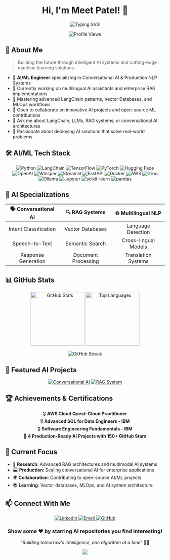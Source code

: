 <h1 align="center">Hi, I'm Meet Patel! 👋</h1>

<p align="center">
  <img src="https://readme-typing-svg.herokuapp.com?font=Fira+Code&duration=3000&pause=1000&color=00D4AA&center=true&vCenter=true&width=500&lines=AI%2FML+Engineer;Conversational+AI+Specialist;LangChain+Expert;RAG+Systems+Developer;Python+%26+Deep+Learning" alt="Typing SVG" />
</p>

<div align="center">
  <img src="https://komarev.com/ghpvc/?username=meeeetxd&style=flat-square&color=00D4AA" alt="Profile Views"/>
</div>

## 🤖 About Me

> Building the future through intelligent AI systems and cutting-edge machine learning solutions

- 🧠 **AI/ML Engineer** specializing in Conversational AI & Production NLP Systems
- 🔭 Currently working on multilingual AI assistants and enterprise RAG implementations
- 🌱 Mastering advanced LangChain patterns, Vector Databases, and MLOps workflows
- 👯 Open to collaborate on innovative AI projects and open-source ML contributions
- 💬 Ask me about LangChain, LLMs, RAG systems, or conversational AI architectures
- 🎯 Passionate about deploying AI solutions that solve real-world problems

## 🛠️ AI/ML Tech Stack

<p align="center">
  <img src="https://img.shields.io/badge/Python-3776AB?style=for-the-badge&logo=python&logoColor=white" alt="Python" />
  <img src="https://img.shields.io/badge/LangChain-1C3C3C?style=for-the-badge&logo=chainlink&logoColor=white" alt="LangChain" />
  <img src="https://img.shields.io/badge/TensorFlow-FF6F00?style=for-the-badge&logo=tensorflow&logoColor=white" alt="TensorFlow" />
  <img src="https://img.shields.io/badge/PyTorch-EE4C2C?style=for-the-badge&logo=pytorch&logoColor=white" alt="PyTorch" />
  <img src="https://img.shields.io/badge/Hugging_Face-FFD21E?style=for-the-badge&logo=huggingface&logoColor=black" alt="Hugging Face" />
  <img src="https://img.shields.io/badge/OpenAI-412991?style=for-the-badge&logo=openai&logoColor=white" alt="OpenAI" />
  <img src="https://img.shields.io/badge/Whisper-FF6B6B?style=for-the-badge&logo=openai&logoColor=white" alt="Whisper" />
  <img src="https://img.shields.io/badge/Streamlit-FF4B4B?style=for-the-badge&logo=streamlit&logoColor=white" alt="Streamlit" />
  <img src="https://img.shields.io/badge/FastAPI-005571?style=for-the-badge&logo=fastapi&logoColor=white" alt="FastAPI" />
  <img src="https://img.shields.io/badge/Docker-2496ED?style=for-the-badge&logo=docker&logoColor=white" alt="Docker" />
  <img src="https://img.shields.io/badge/AWS-232F3E?style=for-the-badge&logo=amazon-aws&logoColor=white" alt="AWS" />
  <img src="https://img.shields.io/badge/Groq-000000?style=for-the-badge&logo=groq&logoColor=white" alt="Groq" />
  <img src="https://img.shields.io/badge/Ollama-000000?style=for-the-badge&logo=ollama&logoColor=white" alt="Ollama" />
  <img src="https://img.shields.io/badge/Jupyter-F37626?style=for-the-badge&logo=jupyter&logoColor=white" alt="Jupyter" />
  <img src="https://img.shields.io/badge/scikit_learn-F7931E?style=for-the-badge&logo=scikit-learn&logoColor=white" alt="scikit-learn" />
  <img src="https://img.shields.io/badge/pandas-150458?style=for-the-badge&logo=pandas&logoColor=white" alt="pandas" />
</p>

## 🎯 AI Specializations

<div align="center">
  
| 🗣️ **Conversational AI** | 🔍 **RAG Systems** | 🌐 **Multilingual NLP** |
|:---:|:---:|:---:|
| Intent Classification | Vector Databases | Language Detection |
| Speech-to-Text | Semantic Search | Cross-lingual Models |
| Response Generation | Document Processing | Translation Systems |

</div>

## 📊 GitHub Stats

<div align="center">
  <img src="https://github-readme-stats.vercel.app/api?username=meeeetxd&show_icons=true&theme=algolia&hide_border=true&count_private=true&bg_color=0D1117&title_color=00D4AA&icon_color=00D4AA&text_color=c9d1d9&ring_color=00D4AA" alt="GitHub Stats" height="170" />
  <img src="https://github-readme-stats.vercel.app/api/top-langs/?username=meeeetxd&layout=compact&theme=algolia&hide_border=true&bg_color=0D1117&title_color=00D4AA&text_color=c9d1d9" alt="Top Languages" height="170" />
</div>

<p align="center">
  <img src="https://github-readme-streak-stats.herokuapp.com/?user=meeeetxd&theme=algolia&hide_border=true&background=0D1117&stroke=0D1117&fire=00D4AA&currStreakLabel=00D4AA&sideLabels=00D4AA" alt="GitHub Streak" />
</p>

## 🚀 Featured AI Projects

<div align="center">
  
[![Conversational AI](https://github-readme-stats.vercel.app/api/pin/?username=meeeetxd&repo=conversational-ai-assistant&theme=algolia&hide_border=true&bg_color=0D1117&title_color=00D4AA&text_color=c9d1d9)](https://github.com/meeeetxd/conversational-ai-assistant)
[![RAG System](https://github-readme-stats.vercel.app/api/pin/?username=meeeetxd&repo=pdf-rag-system&theme=algolia&hide_border=true&bg_color=0D1117&title_color=00D4AA&text_color=c9d1d9)](https://github.com/meeeetxd/pdf-rag-system)

</div>

## 🏆 Achievements & Certifications

<div align="center">
  
🎖️ **AWS Cloud Quest: Cloud Practitioner**  
🎖️ **Advanced SQL for Data Engineers - IBM**  
🎖️ **Software Engineering Fundamentals - IBM**  
🚀 **4 Production-Ready AI Projects with 150+ GitHub Stars**

</div>

## 💼 Current Focus

- 🔬 **Research**: Advanced RAG architectures and multimodal AI systems
- 🏭 **Production**: Scaling conversational AI for enterprise applications  
- 🌍 **Collaboration**: Contributing to open-source AI/ML projects
- 📚 **Learning**: Vector databases, MLOps, and AI system architecture

## 📫 Connect With Me

<p align="center">
  <a href="https://linkedin.com/in/meet-patel21" target="_blank">
    <img src="https://img.shields.io/badge/LinkedIn-0077B5?style=for-the-badge&logo=linkedin&logoColor=white" alt="LinkedIn" />
  </a>
  <a href="mailto:meethilpatel92@gmail.com" target="_blank">
    <img src="https://img.shields.io/badge/Email-D14836?style=for-the-badge&logo=gmail&logoColor=white" alt="Email" />
  </a>
  <a href="https://github.com/meeeetxd" target="_blank">
    <img src="https://img.shields.io/badge/GitHub-100000?style=for-the-badge&logo=github&logoColor=white" alt="GitHub" />
  </a>
</p>

<div align="center">
  
  ### Show some ❤️ by starring AI repositories you find interesting!
  
  "*Building tomorrow's intelligence, one algorithm at a time*" 🤖✨
  
</div>

<p align="center">
  <img src="https://capsule-render.vercel.app/api?type=waving&color=gradient&customColorList=0,2,2,5,30&height=100&section=footer" />
</p>
